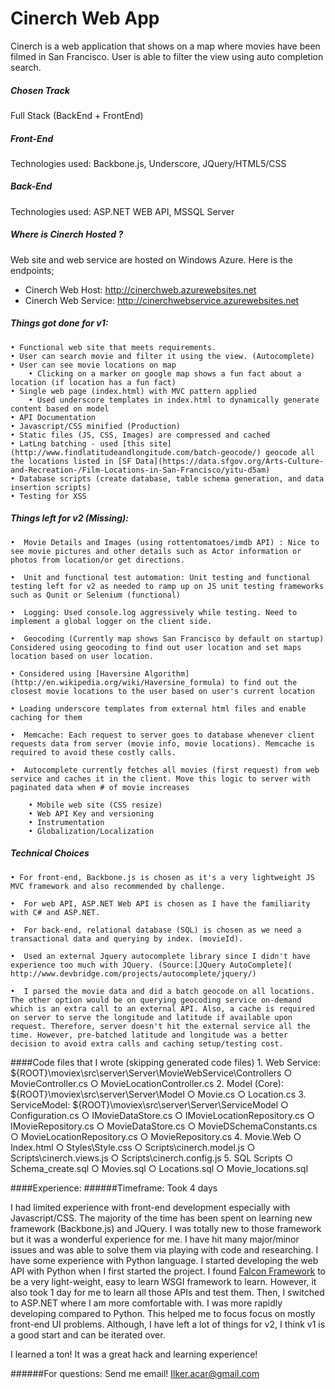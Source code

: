 # Cinerch Web App


Cinerch is a web application that shows on a map where movies have been filmed in San Francisco. User is able to filter the view using auto completion search.

##### Chosen Track
Full Stack (BackEnd + FrontEnd)

##### Front-End
Technologies used:  Backbone.js, Underscore, JQuery/HTML5/CSS

##### Back-End
Technologies used: ASP.NET WEB API, MSSQL Server 


##### Where is Cinerch Hosted ? 
Web site and web service are hosted on Windows Azure. Here is the endpoints;

* Cinerch Web Host: http://cinerchweb.azurewebsites.net
* Cinerch Web Service: http://cinerchwebservice.azurewebsites.net

##### Things got done for v1:
	• Functional web site that meets requirements.
	• User can search movie and filter it using the view. (Autocomplete)
	• User can see movie locations on map
    	• Clicking on a marker on google map shows a fun fact about a location (if location has a fun fact)
	• Single web page (index.html) with MVC pattern applied
    	• Used underscore templates in index.html to dynamically generate content based on model
	• API Documentation
	• Javascript/CSS minified (Production)
	• Static files (JS, CSS, Images) are compressed and cached
	• LatLng batching - used [this site](http://www.findlatitudeandlongitude.com/batch-geocode/) geocode all the locations listed in [SF Data](https://data.sfgov.org/Arts-Culture-and-Recreation-/Film-Locations-in-San-Francisco/yitu-d5am)
	• Database scripts (create database, table schema generation, and data insertion scripts)
  	• Testing for XSS

##### Things left for v2 (Missing):
	•  Movie Details and Images (using rottentomatoes/imdb API) : Nice to see movie pictures and other details such as Actor information or photos from location/or get directions.

	•  Unit and functional test automation: Unit testing and functional testing left for v2 as needed to ramp up on JS unit testing frameworks such as Qunit or Selenium (functional)

	•  Logging: Used console.log aggressively while testing. Need to implement a global logger on the client side.

	•  Geocoding (Currently map shows San Francisco by default on startup) Considered using geocoding to find out user location and set maps location based on user location. 
   
	• Considered using [Haversine Algorithm](http://en.wikipedia.org/wiki/Haversine_formula) to find out the closest movie locations to the user based on user's current location

	• Loading underscore templates from external html files and enable caching for them

	•  Memcache: Each request to server goes to database whenever client requests data from server (movie info, movie locations). Memcache is required to avoid these costly calls.

	•  Autocomplete currently fetches all movies (first request) from web service and caches it in the client. Move this logic to server with paginated data when # of movie increases
    
		• Mobile web site (CSS resize)
		• Web API Key and versioning 
		• Instrumentation
		• Globalization/Localization 

##### Technical Choices
	• For front-end, Backbone.js is chosen as it's a very lightweight JS MVC framework and also recommended by challenge.

	•  For web API, ASP.NET Web API is chosen as I have the familiarity with C# and ASP.NET. 

	•  For back-end, relational database (SQL) is chosen as we need a transactional data and querying by index. (movieId).

	•  Used an external Jquery autocomplete library since I didn't have experience too much with JQuery. (Source:[JQuery AutoComplete]( http://www.devbridge.com/projects/autocomplete/jquery/)

	•  I parsed the movie data and did a batch geocode on all locations. The other option would be on querying geocoding service on-demand which is an extra call to an external API. Also, a cache is required on server to serve the longitude and latitude if available upon request. Therefore, server doesn't hit the external service all the time. However, pre-batched latitude and longitude was a better decision to avoid extra calls and caching setup/testing cost. 


####Code files that I wrote (skipping generated code files)
	1. Web Service: ${ROOT}\moviex\src\server\Server\MovieWebService\Controllers
		○ MovieController.cs
		○ MovieLocationController.cs
	2. Model (Core): ${ROOT}\moviex\src\server\Server\Model
		○ Movie.cs
		○ Location.cs
	3. ServiceModel: ${ROOT}\moviex\src\server\Server\ServiceModel
		○ Configuration.cs
		○ IMovieDataStore.cs
		○ IMovieLocationRepository.cs
		○ IMovieRepository.cs
		○ MovieDataStore.cs
		○ MovieDSchemaConstants.cs
		○ MovieLocationRepository.cs
		○ MovieRepository.cs
	4. Movie.Web
		○ Index.html
		○ Styles\Style.css
		○ Scripts\cinerch.model.js
		○ Scripts\cinerch.views.js
		○ Scripts\cinerch.config.js
	5. SQL Scripts
		○ Schema_create.sql
		○ Movies.sql
		○ Locations.sql
		○ Movie_locations.sql
	
####Experience:
######Timeframe: Took 4 days

I had limited experience with front-end development especially with Javascript/CSS. The majority of the time has been spent on learning new framework (Backbone.js) and JQuery.  I was totally new to those framework but it was a wonderful experience for me. I have hit many major/minor issues and was able to solve them via playing with code and researching. I have some experience with Python language. I started developing the web API with Python when I first started the project. I found [Falcon Framework](http://falconframework.org/) to be a very light-weight, easy to learn WSGI framework to learn. However, it also took 1 day for me to learn all those APIs and test them. Then, I switched to ASP.NET where I am more comfortable with. I was more rapidly developing compared to Python. This helped me to focus focus on mostly front-end UI problems. Although, I have left a lot of things for v2, I think v1 is a good start and can be iterated over. 

I learned a ton! It was a great hack and learning experience!

######For questions: Send me email! Ilker.acar@gmail.com 

